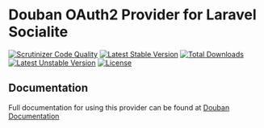 # Douban OAuth2 Provider for Laravel Socialite

[![Scrutinizer Code Quality](https://img.shields.io/scrutinizer/g/SocialiteProviders/Douban.svg?style=flat-square)](https://scrutinizer-ci.com/g/SocialiteProviders/Douban/?branch=master)
[![Latest Stable Version](https://img.shields.io/packagist/v/socialiteproviders/douban.svg?style=flat-square)](https://packagist.org/packages/socialiteproviders/douban)
[![Total Downloads](https://img.shields.io/packagist/dt/socialiteproviders/douban.svg?style=flat-square)](https://packagist.org/packages/socialiteproviders/douban)
[![Latest Unstable Version](https://img.shields.io/packagist/vpre/socialiteproviders/douban.svg?style=flat-square)](https://packagist.org/packages/socialiteproviders/douban)
[![License](https://img.shields.io/packagist/l/socialiteproviders/douban.svg?style=flat-square)](https://packagist.org/packages/socialiteproviders/douban)

## Documentation

Full documentation for using this provider can be found at [Douban Documentation](http://socialiteproviders.github.io/providers/douban/)
